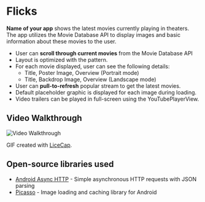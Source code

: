 # Flicks

**Name of your app** shows the latest movies currently playing in theaters. The app utilizes the Movie Database API to display images and basic information about these movies to the user.

* User can **scroll through current movies** from the Movie Database API
* Layout is optimized with the pattern.
* For each movie displayed, user can see the following details:
  * Title, Poster Image, Overview (Portrait mode)
  * Title, Backdrop Image, Overview (Landscape mode)
* User can **pull-to-refresh** popular stream to get the latest movies.
* Default placeholder graphic is displayed for each image during loading.
* Video trailers can be played in full-screen using the YouTubePlayerView.


## Video Walkthrough

<img src='https://media.giphy.com/media/26BRMqZp9HuVcaEcE/giphy.gif' title='Video Walkthrough' width='' alt='Video Walkthrough' />

GIF created with [LiceCap](http://www.cockos.com/licecap/).


## Open-source libraries used

- [Android Async HTTP](https://github.com/loopj/android-async-http) - Simple asynchronous HTTP requests with JSON parsing
- [Picasso](http://square.github.io/picasso/) - Image loading and caching library for Android

